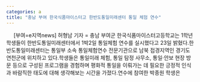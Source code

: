 ```yaml
---
categories: a
title: "충남 부여 한국식품마이스터고 한반도통일미래센터 통일 체험 연수"
---
```

&nbsp;&nbsp;&nbsp;&nbsp; [부여=e지역news] 허형남 기자 = 충남 부여군 한국식품마이스터고등학교는 1학년 학생들이 한반도통일미래센터에서 1박2일 통일체험 연수를 실시했다고 23일 밝혔다.한반도통일미래센터는 통일부 소속 통일체험연수 전문기관으로 남북 접경지역인 경기도 연천군에 위치하고 있다.학생들은 통일미래 체험, 통일 탐정 사무소, 통일·안보 현장 방문 등으로 구성된 프로그램을 경험하며 평화적 통일을 이뤄가는 데 필요한 긍정적 인식과 바람직한 태도에 대해 생각해보는 시간을 가졌다.연수에 참여한 박종원 학생은 